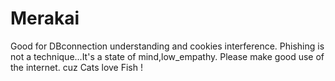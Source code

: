 # Merakai
Good for DBconnection understanding and cookies interference.
Phishing is not a technique...It's a state of mind,low_empathy.
Please make good use of the internet.
cuz Cats love Fish !
